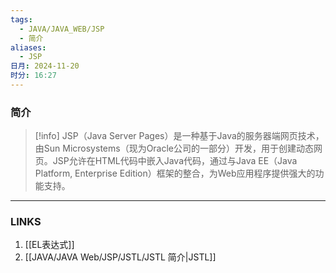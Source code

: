 ```yaml
---
tags:
  - JAVA/JAVA_WEB/JSP
  - 简介
aliases:
  - JSP
日月: 2024-11-20
时分: 16:27
---
```

### 简介

>[!info] JSP（Java Server Pages）是一种基于Java的服务器端网页技术，由Sun Microsystems（现为Oracle公司的一部分）开发，用于创建动态网页。JSP允许在HTML代码中嵌入Java代码，通过与Java EE（Java Platform, Enterprise Edition）框架的整合，为Web应用程序提供强大的功能支持。

---
### LINKS
1. [[EL表达式]]
2. [[JAVA/JAVA Web/JSP/JSTL/JSTL 简介|JSTL]]